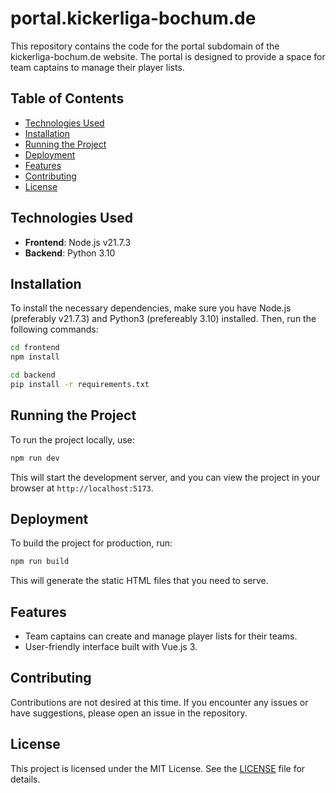 # portal.kickerliga-bochum.de

This repository contains the code for the portal subdomain of the kickerliga-bochum.de website. The portal is designed to provide a space for team captains to manage their player lists.

## Table of Contents

- [Technologies Used](#technologies-used)
- [Installation](#installation)
- [Running the Project](#running-the-project)
- [Deployment](#deployment)
- [Features](#features)
- [Contributing](#contributing)
- [License](#license)

## Technologies Used

- **Frontend**: Node.js v21.7.3
- **Backend**: Python 3.10

## Installation

To install the necessary dependencies, make sure you have Node.js (preferably v21.7.3) and Python3 (prefereably 3.10) installed.
Then, run the following commands:

```sh
cd frontend
npm install
```

```sh
cd backend
pip install -r requirements.txt
```

## Running the Project

To run the project locally, use:

```sh
npm run dev
```

This will start the development server, and you can view the project in your browser at `http://localhost:5173`.

## Deployment

To build the project for production, run:

```sh
npm run build
```

This will generate the static HTML files that you need to serve.

## Features

- Team captains can create and manage player lists for their teams.
- User-friendly interface built with Vue.js 3.

## Contributing

Contributions are not desired at this time. If you encounter any issues or have suggestions, please open an issue in the repository.

## License

This project is licensed under the MIT License. See the [LICENSE](LICENSE) file for details.

